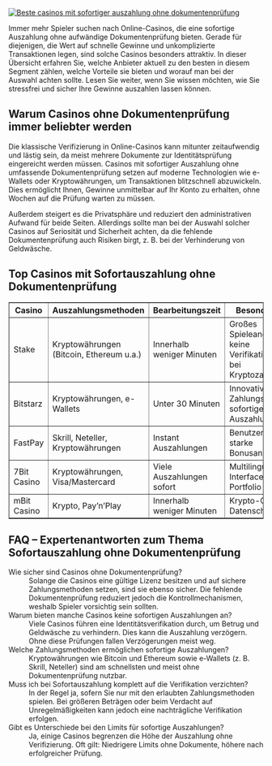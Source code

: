 [![Beste casinos mit sofortiger auszahlung ohne dokumentenprüfung](https://123-caf.pages.dev/gitsignup.png)](https://vrmoo.ru/Bt82HjjY)

<div>   <p>Immer mehr Spieler suchen nach Online-Casinos, die eine sofortige Auszahlung ohne aufwändige Dokumentenprüfung bieten. Gerade für diejenigen, die Wert auf schnelle Gewinne und unkomplizierte Transaktionen legen, sind solche Casinos besonders attraktiv. In dieser Übersicht erfahren Sie, welche Anbieter aktuell zu den besten in diesem Segment zählen, welche Vorteile sie bieten und worauf man bei der Auswahl achten sollte. Lesen Sie weiter, wenn Sie wissen möchten, wie Sie stressfrei und sicher Ihre Gewinne auszahlen lassen können.</p>  <h2>Warum Casinos ohne Dokumentenprüfung immer beliebter werden</h2>   <p>Die klassische Verifizierung in Online-Casinos kann mitunter zeitaufwendig und lästig sein, da meist mehrere Dokumente zur Identitätsprüfung eingereicht werden müssen. Casinos mit sofortiger Auszahlung ohne umfassende Dokumentenprüfung setzen auf moderne Technologien wie e-Wallets oder Kryptowährungen, um Transaktionen blitzschnell abzuwickeln. Dies ermöglicht Ihnen, Gewinne unmittelbar auf Ihr Konto zu erhalten, ohne Wochen auf die Prüfung warten zu müssen.</p>   <p>Außerdem steigert es die Privatsphäre und reduziert den administrativen Aufwand für beide Seiten. Allerdings sollte man bei der Auswahl solcher Casinos auf Seriosität und Sicherheit achten, da die fehlende Dokumentenprüfung auch Risiken birgt, z. B. bei der Verhinderung von Geldwäsche.</p>  <h2>Top Casinos mit Sofortauszahlung ohne Dokumentenprüfung</h2>   <table border="1" cellpadding="5" cellspacing="0" style="border-collapse: collapse; width: 100%;">   <thead>   <tr>   <th>Casino</th>   <th>Auszahlungsmethoden</th>   <th>Bearbeitungszeit</th>   <th>Besonderheiten</th>   </tr>   </thead>   <tbody>   <tr>   <td>Stake</td>   <td>Kryptowährungen (Bitcoin, Ethereum u.a.)</td>   <td>Innerhalb weniger Minuten</td>   <td>Großes Spieleangebot, keine Verifikationspflicht bei Kryptozahlungen</td>   </tr>   <tr>   <td>Bitstarz</td>   <td>Kryptowährungen, e-Wallets</td>   <td>Unter 30 Minuten</td>   <td>Innovative Zahlungsmethoden, sofortige Auszahlungen</td>   </tr>   <tr>   <td>FastPay</td>   <td>Skrill, Neteller, Kryptowährungen</td>   <td>Instant Auszahlungen</td>   <td>Benutzerfreundlich, starke Bonusangebote</td>   </tr>   <tr>   <td>7Bit Casino</td>   <td>Kryptowährungen, Visa/Mastercard</td>   <td>Viele Auszahlungen sofort</td>   <td>Multilinguales Interface, großes Portfolio</td>   </tr>   <tr>   <td>mBit Casino</td>   <td>Krypto, Pay’n’Play</td>   <td>Innerhalb weniger Minuten</td>   <td>Krypto-Only, hoher Datenschutz</td>   </tr>   </tbody>   </table>  <h2>FAQ – Expertenantworten zum Thema Sofortauszahlung ohne Dokumentenprüfung</h2>   <dl>   <dt>Wie sicher sind Casinos ohne Dokumentenprüfung?</dt>   <dd>Solange die Casinos eine gültige Lizenz besitzen und auf sichere Zahlungsmethoden setzen, sind sie ebenso sicher. Die fehlende Dokumentenprüfung reduziert jedoch die Kontrollmechanismen, weshalb Spieler vorsichtig sein sollten.</dd>  <dt>Warum bieten manche Casinos keine sofortigen Auszahlungen an?</dt>   <dd>Viele Casinos führen eine Identitätsverifikation durch, um Betrug und Geldwäsche zu verhindern. Dies kann die Auszahlung verzögern. Ohne diese Prüfungen fallen Verzögerungen meist weg.</dd>  <dt>Welche Zahlungsmethoden ermöglichen sofortige Auszahlungen?</dt>   <dd>Kryptowährungen wie Bitcoin und Ethereum sowie e-Wallets (z. B. Skrill, Neteller) sind am schnellsten und meist ohne Dokumentenprüfung nutzbar.</dd>  <dt>Muss ich bei Sofortauszahlung komplett auf die Verifikation verzichten?</dt>   <dd>In der Regel ja, sofern Sie nur mit den erlaubten Zahlungsmethoden spielen. Bei größeren Beträgen oder beim Verdacht auf Unregelmäßigkeiten kann jedoch eine nachträgliche Verifikation erfolgen.</dd>  <dt>Gibt es Unterschiede bei den Limits für sofortige Auszahlungen?</dt>   <dd>Ja, einige Casinos begrenzen die Höhe der Auszahlung ohne Verifizierung. Oft gilt: Niedrigere Limits ohne Dokumente, höhere nach erfolgreicher Prüfung.</dd>   </dl>   </div>